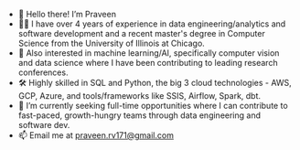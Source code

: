 - 👋 Hello there! I’m Praveen
- 🧑‍💻 I have over 4 years of experience in data engineering/analytics and software development and a recent master's degree in Computer Science from the University of Illinois at Chicago.
- 🤖 Also interested in machine learning/AI, specifically computer vision and data science where I have been contributing to leading research conferences.
- 🛠️ Highly skilled in SQL and Python, the big 3 cloud technologies - AWS, GCP, Azure, and tools/frameworks like SSIS, Airflow, Spark, dbt.
- 🌱 I’m currently seeking full-time opportunities where I can contribute to fast-paced, growth-hungry teams through data engineering and software dev.
- 📫 Email me at praveen.rv171@gmail.com

<!---
PraveenRaj17/PraveenRaj17 is a ✨ special ✨ repository because its `README.md` (this file) appears on your GitHub profile.
You can click the Preview link to take a look at your changes.
--->
